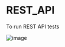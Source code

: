 # REST_API

To run REST API tests

![image](https://user-images.githubusercontent.com/57669079/180866132-2b80e1d2-3c4b-4fee-a816-e8ec56ec33a8.png)
